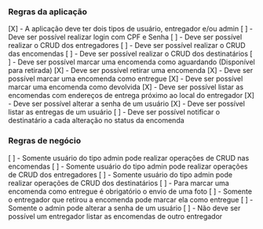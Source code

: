 ### Regras da aplicação

[X] - A aplicação deve ter dois tipos de usuário, entregador e/ou admin
[ ] - Deve ser possível realizar login com CPF e Senha
[ ] - Deve ser possível realizar o CRUD dos entregadores
[ ] - Deve ser possível realizar o CRUD das encomendas
[ ] - Deve ser possível realizar o CRUD dos destinatários
[ ] - Deve ser possível marcar uma encomenda como aguardando (Disponível para retirada)
[X] - Deve ser possível retirar uma encomenda
[X] - Deve ser possível marcar uma encomenda como entregue
[X] - Deve ser possível marcar uma encomenda como devolvida
[X] - Deve ser possível listar as encomendas com endereços de entrega próximo ao local do entregador
[X] - Deve ser possível alterar a senha de um usuário
[X] - Deve ser possível listar as entregas de um usuário
[ ] - Deve ser possível notificar o destinatário a cada alteração no status da encomenda

### Regras de negócio

[ ] - Somente usuário do tipo admin pode realizar operações de CRUD nas encomendas
[ ] - Somente usuário do tipo admin pode realizar operações de CRUD dos entregadores
[ ] - Somente usuário do tipo admin pode realizar operações de CRUD dos destinatários
[ ] - Para marcar uma encomenda como entregue é obrigatório o envio de uma foto
[ ] - Somente o entregador que retirou a encomenda pode marcar ela como entregue
[ ] - Somente o admin pode alterar a senha de um usuário
[ ] - Não deve ser possível um entregador listar as encomendas de outro entregador